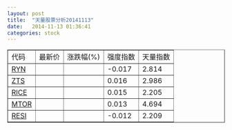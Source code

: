 ```yaml
---
layout: post
title:  "天量股票分析20141113"
date:   2014-11-13 01:36:41
categories: stock
---
```

<script type="text/javascript">
var stockList = []
stockList.push('gb_ryn');
stockList.push('gb_zts');
stockList.push('gb_rice');
stockList.push('gb_mtor');
stockList.push('gb_resi');
</script>

<table border="1">
 <tr>
  <td>代码</td>
  <td>最新价</td>
  <td>涨跌幅(%)</td>
 <td>强度指数</td>
 <td>天量指数</td>
</tr>
  <tr id="ryn"><td><a href="http://stock.finance.sina.com.cn/usstock/quotes/RYN.html" target="_blank">RYN</a></td><td></td><td></td><td>-0.017</td><td>2.814</td></tr>
  <tr id="zts"><td><a href="http://stock.finance.sina.com.cn/usstock/quotes/ZTS.html" target="_blank">ZTS</a></td><td></td><td></td><td>0.016</td><td>2.986</td></tr>
  <tr id="rice"><td><a href="http://stock.finance.sina.com.cn/usstock/quotes/RICE.html" target="_blank">RICE</a></td><td></td><td></td><td>0.015</td><td>2.205</td></tr>
  <tr id="mtor"><td><a href="http://stock.finance.sina.com.cn/usstock/quotes/MTOR.html" target="_blank">MTOR</a></td><td></td><td></td><td>0.013</td><td>4.694</td></tr>
  <tr id="resi"><td><a href="http://stock.finance.sina.com.cn/usstock/quotes/RESI.html" target="_blank">RESI</a></td><td></td><td></td><td>-0.012</td><td>2.209</td></tr>
</table>

